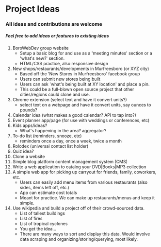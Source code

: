 # Project Ideas
### All ideas and contributions are welcome
##### Feel free to add ideas or features to existing ideas

1. BoroWebDev group website
    * Setup a basic blog for and use as a 'meeting minutes' section or a 'what's new?' section.
    * HTML/CSS practice, also responsive design
2. New shops/restaurants/developments in Murfreesboro (or XYZ city)
    * Based off the 'New Stores in Murfreesboro' facebook group
    * Users can submit new stores being built
    * Users can ask 'what's being built at XY location' and place a pin.
    * This could be a full-blown open source project that other cities/regions could clone and use.
3. Chrome extension (select text and have it convert units?)
    * select text on a webpage and have it convert units, say ounces to pounds?
4. Calendar idea (what makes a good calendar? API to tap into?)
5. Event planner app/page (for use with weddings or conferences, etc)
6. Kids apps/ideas? 
    * What's happening in the area? aggregator?
7. To-do list (reminders, snooze, etc)
    * reminders once a day, once a week, twice a month
8. Rolodex (universal contact list holder)
9. Quiz idea?
10. Clone a website
11. Simple blog platform content management system (CMS)
12. Write a web application to catalog your DVD|Books|MP3 collection
13. A simple web app for picking up carryout for friends, family, coworkers, etc.
	* Users can easily add menu items from various restaurants (also sides, items left off, etc.)
	* App can estimate cost totals 
	* Meant for practice. We can make up restaurants/menus and keep it simple.
14. Use wikipedia and build a project off of their crowd-sourced data.
    * List of tallest buildings
    * List of fires
    * List of tropical cyclones
    * You get the idea...
    * There are many ways to sort and display this data. Would involve data scraping and organizing/storing/querying, most likely.
